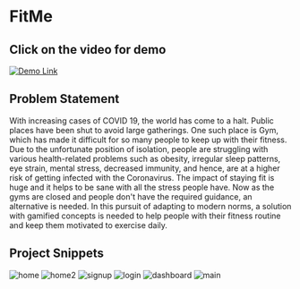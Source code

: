 # FitMe


## Click on the video for demo
[![Demo Link](https://img.youtube.com/vi/wFuXVfeVnHQ/0.jpg)](https://www.youtube.com/watch?v=wFuXVfeVnHQ)


## Problem Statement

With increasing cases of COVID 19, the world has come to a halt. Public places have been shut to avoid large gatherings. One such place is Gym, which has made it difficult for so many people to keep up with their fitness. Due to the unfortunate position of isolation, people are struggling with various health-related problems such as obesity, irregular sleep patterns, eye strain, mental stress, decreased immunity, and hence, are at a higher risk of getting infected with the Coronavirus. The impact of staying fit is huge and it helps to be sane with all the stress people have. Now as the gyms are closed and people don't have the required guidance, an alternative is needed. In this pursuit of adapting to modern norms, a solution with gamified concepts is needed to help people with their fitness routine and keep them motivated to exercise daily.

## Project Snippets

![home](https://user-images.githubusercontent.com/42516515/98462694-24de4400-21dc-11eb-95c1-0cb571b87b46.PNG)
![home2](https://user-images.githubusercontent.com/42516515/98462697-260f7100-21dc-11eb-9e01-4c5f4c5ae10e.PNG)
![signup](https://user-images.githubusercontent.com/42516515/98462700-27d93480-21dc-11eb-8406-eea32e96c582.PNG)
![login](https://user-images.githubusercontent.com/42516515/98462701-290a6180-21dc-11eb-84a3-de04a3efc734.PNG)
![dashboard](https://user-images.githubusercontent.com/42516515/98462703-2ad42500-21dc-11eb-8454-aaecbbc2bee8.PNG)
![main](https://user-images.githubusercontent.com/42516515/98462689-20b22680-21dc-11eb-825e-5d0450d12c06.PNG)
